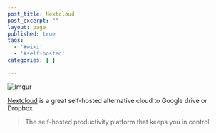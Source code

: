 ```yaml
---
post_title: Nextcloud
post_excerpt: ""
layout: page
published: true
tags:
  - '#wiki'
  - '#self-hosted'
categories: [ ]

---
```


![Imgur](https://imgur.com/MRGnTUE.png)

[Nextcloud](https://nextcloud.com/) is a great self-hosted alternative cloud to Google drive or Dropbox.

> The self-hosted productivity platform that keeps you in control